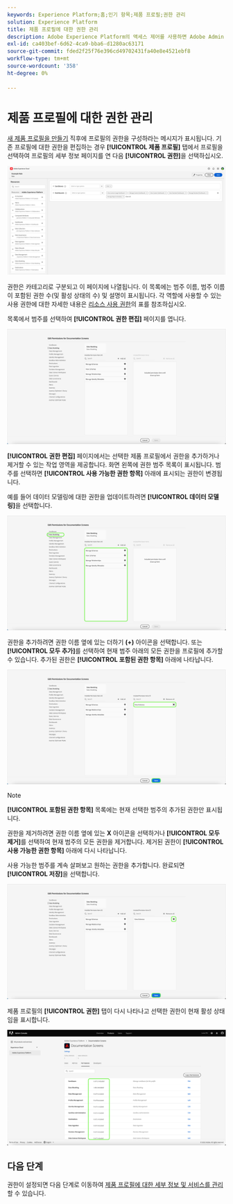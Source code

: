```yaml
---
keywords: Experience Platform;홈;인기 항목;제품 프로필;권한 관리
solution: Experience Platform
title: 제품 프로필에 대한 권한 관리
description: Adobe Experience Platform의 액세스 제어를 사용하면 Adobe Admin Console을 사용하여 다양한 Experience Platform 기능에 대한 역할과 권한을 관리할 수 있습니다. 이 문서는 Experience Platform용 제품 프로필에 대한 권한을 관리하는 방법에 대한 안내서 역할을 합니다.
exl-id: ca403bef-6d62-4ca9-bba6-d1280ac63171
source-git-commit: fded2f25f76e396cd49702431fa40e8e4521ebf8
workflow-type: tm+mt
source-wordcount: '358'
ht-degree: 0%

---
```


# 제품 프로필에 대한 권한 관리

[새 제품 프로필을 만들기](#create-a-new-product-profile) 직후에 프로필의 권한을 구성하라는 메시지가 표시됩니다. 기존 프로필에 대한 권한을 편집하는 경우 **[!UICONTROL 제품 프로필]** 탭에서 프로필을 선택하여 프로필의 세부 정보 페이지를 연 다음 **[!UICONTROL 권한]**&#x200B;을 선택하십시오.

![권한](../images/permissions.png)

권한은 카테고리로 구분되고 이 페이지에 나열됩니다. 이 목록에는 범주 이름, 범주 이름이 포함된 권한 수(및 활성 상태의 수) 및 설명이 표시됩니다. 각 역할에 사용할 수 있는 사용 권한에 대한 자세한 내용은 [리소스 사용 권한](/help/access-control/home.md#permissions)의 표를 참조하십시오.

목록에서 범주를 선택하여 **[!UICONTROL 권한 편집]** 페이지를 엽니다.

![편집 권한](../images/edit-permissions.png)

**[!UICONTROL 권한 편집]** 페이지에서는 선택한 제품 프로필에서 권한을 추가하거나 제거할 수 있는 작업 영역을 제공합니다. 화면 왼쪽에 권한 범주 목록이 표시됩니다. 범주를 선택하면 **[!UICONTROL 사용 가능한 권한 항목]** 아래에 표시되는 권한이 변경됩니다.

예를 들어 데이터 모델링에 대한 권한을 업데이트하려면 **[!UICONTROL 데이터 모델링]**&#x200B;을 선택합니다.

![프로필 관리](../images/profile-management.png)

권한을 추가하려면 권한 이름 옆에 있는 더하기 **(+)** 아이콘을 선택합니다. 또는 **[!UICONTROL 모두 추가]**&#x200B;를 선택하여 현재 범주 아래의 모든 권한을 프로필에 추가할 수 있습니다. 추가된 권한은 **[!UICONTROL 포함된 권한 항목]** 아래에 나타납니다.

![추가 권한](../images/add-permission.png)

>[!NOTE]
>
>**[!UICONTROL 포함된 권한 항목]** 목록에는 현재 선택한 범주의 추가된 권한만 표시됩니다.

권한을 제거하려면 권한 이름 옆에 있는 **X** 아이콘을 선택하거나 **[!UICONTROL 모두 제거]**&#x200B;를 선택하여 현재 범주의 모든 권한을 제거합니다. 제거된 권한이 **[!UICONTROL 사용 가능한 권한 항목]** 아래에 다시 나타납니다.

사용 가능한 범주를 계속 살펴보고 원하는 권한을 추가합니다. 완료되면 **[!UICONTROL 저장]**&#x200B;을 선택합니다.

![remove-permisson](../images/remove-permission.png)

제품 프로필의 **[!UICONTROL 권한]** 탭이 다시 나타나고 선택한 권한이 현재 활성 상태임을 표시합니다.

![사용 권한 업데이트됨](../images/permissions-updated.png)

## 다음 단계

권한이 설정되면 다음 단계로 이동하여 [제품 프로필에 대한 세부 정보 및 서비스를 관리](details-and-services.md)할 수 있습니다.
